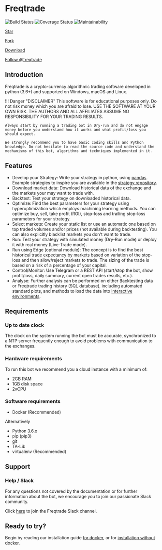 # Freqtrade
[![Build Status](https://travis-ci.org/freqtrade/freqtrade.svg?branch=develop)](https://travis-ci.org/freqtrade/freqtrade)
[![Coverage Status](https://coveralls.io/repos/github/freqtrade/freqtrade/badge.svg?branch=develop&service=github)](https://coveralls.io/github/freqtrade/freqtrade?branch=develop)
[![Maintainability](https://api.codeclimate.com/v1/badges/5737e6d668200b7518ff/maintainability)](https://codeclimate.com/github/freqtrade/freqtrade/maintainability)

<!-- Place this tag where you want the button to render. -->
<a class="github-button" href="https://github.com/freqtrade/freqtrade" data-icon="octicon-star" data-size="large" aria-label="Star freqtrade/freqtrade on GitHub">Star</a>
<!-- Place this tag where you want the button to render. -->
<a class="github-button" href="https://github.com/freqtrade/freqtrade/fork" data-icon="octicon-repo-forked" data-size="large" aria-label="Fork freqtrade/freqtrade on GitHub">Fork</a>
<!-- Place this tag where you want the button to render. -->
<a class="github-button" href="https://github.com/freqtrade/freqtrade/archive/master.zip" data-icon="octicon-cloud-download" data-size="large" aria-label="Download freqtrade/freqtrade on GitHub">Download</a>
<!-- Place this tag where you want the button to render. -->
<a class="github-button" href="https://github.com/freqtrade" data-size="large" aria-label="Follow @freqtrade on GitHub">Follow @freqtrade</a>

## Introduction

Freqtrade is a crypto-currency algorithmic trading software developed in python (3.6+) and supported on Windows, macOS and Linux.

!!! Danger "DISCLAIMER"
    This software is for educational purposes only. Do not risk money which you are afraid to lose. USE THE SOFTWARE AT YOUR OWN RISK. THE AUTHORS AND ALL AFFILIATES ASSUME NO RESPONSIBILITY FOR YOUR TRADING RESULTS.

    Always start by running a trading bot in Dry-run and do not engage money before you understand how it works and what profit/loss you should expect.

    We strongly recommend you to have basic coding skills and Python knowledge. Do not hesitate to read the source code and understand the mechanisms of this bot, algorithms and techniques implemented in it.

## Features

- Develop your Strategy: Write your strategy in python, using [pandas](https://pandas.pydata.org/). Example strategies to inspire you are available in the [strategy repository](https://github.com/freqtrade/freqtrade-strategies).
- Download market data: Download historical data of the exchange and the markets your may want to trade with.
- Backtest: Test your strategy on downloaded historical data.
- Optimize: Find the best parameters for your strategy using hyperoptimization which employs machining learning methods. You can optimize buy, sell, take profit (ROI), stop-loss and trailing stop-loss parameters for your strategy.
- Select markets: Create your static list or use an automatic one based on top traded volumes and/or prices (not available during backtesting). You can also explicitly blacklist markets you don't want to trade.
- Run: Test your strategy with simulated money (Dry-Run mode) or deploy it with real money (Live-Trade mode).
- Run using Edge (optional module): The concept is to find the best historical [trade expectancy](edge.md#expectancy) by markets based on variation of the stop-loss and then allow/reject markets to trade. The sizing of the trade is based on a risk of a percentage of your capital.
- Control/Monitor: Use Telegram or a REST API (start/stop the bot, show profit/loss, daily summary, current open trades results, etc.).
- Analyse: Further analysis can be performed on either Backtesting data or Freqtrade trading history (SQL database), including automated standard plots, and methods to load the data into [interactive environments](data-analysis.md).

## Requirements

### Up to date clock

The clock on the system running the bot must be accurate, synchronized to a NTP server frequently enough to avoid problems with communication to the exchanges.

### Hardware requirements

To run this bot we recommend you a cloud instance with a minimum of:

- 2GB RAM
- 1GB disk space
- 2vCPU

### Software requirements

- Docker (Recommended)

Alternatively

- Python 3.6.x
- pip (pip3)
- git
- TA-Lib
- virtualenv (Recommended)

## Support

### Help / Slack
For any questions not covered by the documentation or for further information about the bot, we encourage you to join our passionate  Slack community.

Click [here](https://join.slack.com/t/highfrequencybot/shared_invite/enQtNjU5ODcwNjI1MDU3LTU1MTgxMjkzNmYxNWE1MDEzYzQ3YmU4N2MwZjUyNjJjODRkMDVkNjg4YTAyZGYzYzlhOTZiMTE4ZjQ4YzM0OGE) to join the Freqtrade Slack channel.

## Ready to try?

Begin by reading our installation guide [for docker](docker.md), or for [installation without docker](installation.md).
